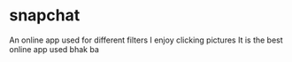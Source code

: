 # snapchat
An online app used for different filters
I enjoy clicking pictures
It is the best online app used
bhak ba
